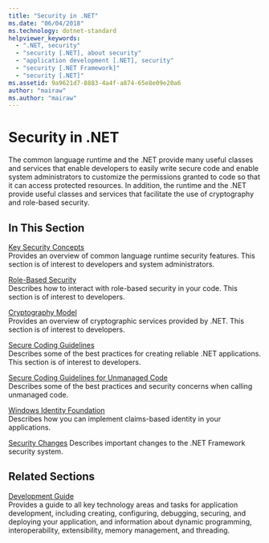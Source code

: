 ```yaml
---
title: "Security in .NET"
ms.date: "06/04/2018"
ms.technology: dotnet-standard
helpviewer_keywords: 
  - ".NET, security"
  - "security [.NET], about security"
  - "application development [.NET], security"
  - "security [.NET Framework]"
  - "security [.NET]"
ms.assetid: 9a9621d7-8883-4a4f-a874-65e8e09e20a6
author: "mairaw"
ms.author: "mairaw"
---
```

# Security in .NET
The common language runtime and the .NET provide many useful classes and services that enable developers to easily write secure code and enable system administrators to customize the permissions granted to code so that it can access protected resources. In addition, the runtime and the .NET provide useful classes and services that facilitate the use of cryptography and role-based security.  
  
## In This Section  

 [Key Security Concepts](../../../docs/standard/security/key-security-concepts.md)  
 Provides an overview of common language runtime security features. This section is of interest to developers and system administrators.  
  
 [Role-Based Security](../../../docs/standard/security/role-based-security.md)  
 Describes how to interact with role-based security in your code. This section is of interest to developers.  
  
 [Cryptography Model](../../../docs/standard/security/cryptography-model.md)  
 Provides an overview of cryptographic services provided by .NET. This section is of interest to developers.  
  
 [Secure Coding Guidelines](../../../docs/standard/security/secure-coding-guidelines.md)  
 Describes some of the best practices for creating reliable .NET applications. This section is of interest to developers.  
  
 [Secure Coding Guidelines for Unmanaged Code](../../../docs/framework/security/secure-coding-guidelines-for-unmanaged-code.md)  
 Describes some of the best practices and security concerns when calling unmanaged code.  
  
 [Windows Identity Foundation](../../../docs/framework/security/index.md)  
 Describes how you can implement claims-based identity in your applications.  

[Security Changes](../../../docs/framework/security/security-changes.md)
Describes important changes to the .NET Framework security system.

## Related Sections  
 [Development Guide](../../../docs/framework/development-guide.md)  
 Provides a guide to all key technology areas and tasks for application development, including creating, configuring, debugging, securing, and deploying your application, and information about dynamic programming, interoperability, extensibility, memory management, and threading.
